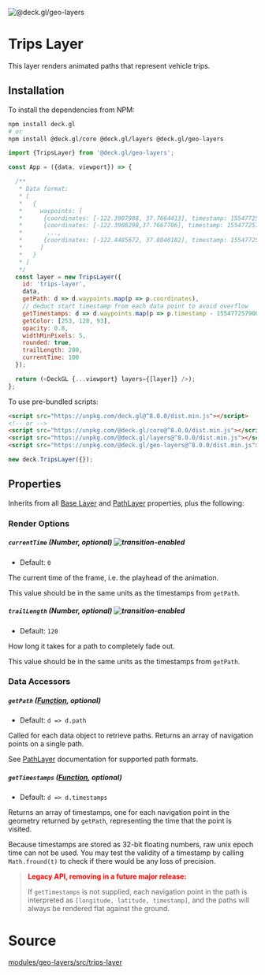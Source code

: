 <!-- INJECT:"TripsLayerDemo" -->
<p class="badges">
  <img src="https://img.shields.io/badge/@deck.gl/geo--layers-lightgrey.svg?style=flat-square" alt="@deck.gl/geo-layers" />
</p>

# Trips Layer

This layer renders animated paths that represent vehicle trips.


## Installation

To install the dependencies from NPM:

```bash
npm install deck.gl
# or
npm install @deck.gl/core @deck.gl/layers @deck.gl/geo-layers
```

```js
import {TripsLayer} from '@deck.gl/geo-layers';

const App = ({data, viewport}) => {

  /**
   * Data format:
   * [
   *   {
   *     waypoints: [
   *      {coordinates: [-122.3907988, 37.7664413], timestamp: 1554772579000}
   *      {coordinates: [-122.3908298,37.7667706], timestamp: 1554772579010}
   *       ...,
   *      {coordinates: [-122.4485672, 37.8040182], timestamp: 1554772580200}
   *     ]
   *   }
   * ]
   */
  const layer = new TripsLayer({
    id: 'trips-layer',
    data,
    getPath: d => d.waypoints.map(p => p.coordinates),
    // deduct start timestamp from each data point to avoid overflow
    getTimestamps: d => d.waypoints.map(p => p.timestamp - 1554772579000),
    getColor: [253, 128, 93],
    opacity: 0.8,
    widthMinPixels: 5,
    rounded: true,
    trailLength: 200,
    currentTime: 100
  });

  return (<DeckGL {...viewport} layers={[layer]} />);
};
```

To use pre-bundled scripts:

```html
<script src="https://unpkg.com/deck.gl@^8.0.0/dist.min.js"></script>
<!-- or -->
<script src="https://unpkg.com/@deck.gl/core@^8.0.0/dist.min.js"></script>
<script src="https://unpkg.com/@deck.gl/layers@^8.0.0/dist.min.js"></script>
<script src="https://unpkg.com/@deck.gl/geo-layers@^8.0.0/dist.min.js"></script>
```

```js
new deck.TripsLayer({});
```


## Properties

Inherits from all [Base Layer](/docs/api-reference/layer.md) and [PathLayer](/docs/layers/path-layer.md) properties, plus the following:

### Render Options

##### `currentTime` (Number, optional) ![transition-enabled](https://img.shields.io/badge/transition-enabled-green.svg?style=flat-square")

- Default: `0`

The current time of the frame, i.e. the playhead of the animation.

This value should be in the same units as the timestamps from `getPath`.

##### `trailLength` (Number, optional) ![transition-enabled](https://img.shields.io/badge/transition-enabled-green.svg?style=flat-square")

- Default: `120`

How long it takes for a path to completely fade out.

This value should be in the same units as the timestamps from `getPath`.

### Data Accessors

##### `getPath` ([Function](/docs/developer-guide/using-layers.md#accessors), optional)

- Default: `d => d.path`

Called for each data object to retrieve paths.
Returns an array of navigation points on a single path.

See [PathLayer](/docs/layers/path-layer.md) documentation for supported path formats.

##### `getTimestamps` ([Function](/docs/developer-guide/using-layers.md#accessors), optional)

- Default: `d => d.timestamps`

Returns an array of timestamps, one for each navigation point in the geometry returned by `getPath`, representing the time that the point is visited.

Because timestamps are stored as 32-bit floating numbers, raw unix epoch time can not be used. You may test the validity of a timestamp by calling `Math.fround(t)` to check if there would be any loss of precision.

> **<span style="color:red">Legacy API, removing in a future major release:</span>**
>
> If `getTimestamps` is not supplied, each navigation point in the path is interpreted as `[longitude, latitude, timestamp]`, and the paths will always be rendered flat against the ground.


# Source

[modules/geo-layers/src/trips-layer](https://github.com/visgl/deck.gl/tree/8.1-release/modules/geo-layers/src/trips-layer)
